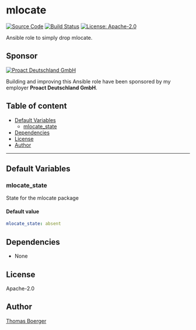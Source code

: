 # mlocate

[![Source Code](https://img.shields.io/badge/github-source%20code-blue?logo=github&logoColor=white)](https://github.com/rolehippie/mlocate) [![Build Status](https://img.shields.io/drone/build/rolehippie/mlocate/master?logo=drone)](https://cloud.drone.io/rolehippie/mlocate) [![License: Apache-2.0](https://img.shields.io/github/license/rolehippie/mlocate)](https://github.com/rolehippie/mlocate/blob/master/LICENSE) 

Ansible role to simply drop mlocate. 

## Sponsor 

[![Proact Deutschland GmbH](https://proact.eu/wp-content/uploads/2020/03/proact-logo.png)](https://proact.eu) 

Building and improving this Ansible role have been sponsored by my employer **Proact Deutschland GmbH**.

## Table of content

* [Default Variables](#default-variables)
  * [mlocate_state](#mlocate_state)
* [Dependencies](#dependencies)
* [License](#license)
* [Author](#author)

---

## Default Variables

### mlocate_state

State for the mlocate package

#### Default value

```YAML
mlocate_state: absent
```

## Dependencies

* None

## License

Apache-2.0

## Author

[Thomas Boerger](https://github.com/tboerger)
